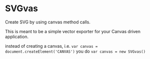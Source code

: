 SVGvas
======

Create SVG by using canvas method calls.

This is meant to be a simple vector exporter for your Canvas driven application.

instead of creating a canvas, i.e. `var canvas = document.createElement('CANVAS')` you do `var canvas = new SVGvas()`
